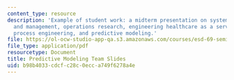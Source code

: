 ```yaml
---
content_type: resource
description: 'Example of student work: a midterm presentation on systems engineering
  and management, operations research, engineering healthcare as a service system,
  process engineering, and predictive modeling.'
file: https://ol-ocw-studio-app-qa.s3.amazonaws.com/courses/esd-69-seminar-on-health-care-systems-innovation-fall-2010/b98b4033cdcfc28c0ecca749f6278a4e_MITESD_69F10_prmdlng_mdtrm.pdf
file_type: application/pdf
resourcetype: Document
title: Predictive Modeling Team Slides
uid: b98b4033-cdcf-c28c-0ecc-a749f6278a4e
---
```

